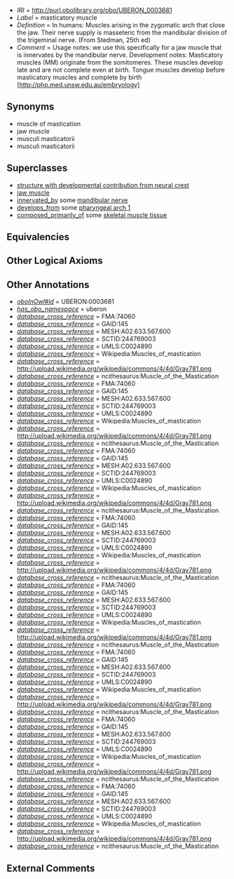  * *IRI* = http://purl.obolibrary.org/obo/UBERON_0003681
 * *Label* = masticatory muscle
 * *Definition* = In humans: Muscles arising in the zygomatic arch that close the jaw. Their nerve supply is masseteric from the mandibular division of the trigeminal nerve. (From Stedman, 25th ed)
 * *Comment* = Usage notes: we use this specifically for a jaw muscle that is innervates by the mandibular nerve. Development notes: Masticatory muscles (MM) originate from the somitomeres. These muscles develop late and are not complete even at birth. Tongue muscles develop before masticatory muscles and complete by birth [http://php.med.unsw.edu.au/embryology]

## Synonyms

 * muscle of mastication
 * jaw muscle
 * musculi masticatorii
 * musculi masticatorii

## Superclasses

 * [structure with developmental contribution from neural crest](../../UBERON/14/UBERON_0010314.md)
 * [jaw muscle](../../UBERON/48/UBERON_0011648.md)
 * [innervated_by](../../RO/05/RO_0002005.md) some [mandibular nerve](../../UBERON/75/UBERON_0000375.md)
 * [develops_from](../../RO/02/RO_0002202.md) some [pharyngeal arch 1](../../UBERON/62/UBERON_0004362.md)
 * [composed_primarily_of](../../UBREL/02/UBREL_0000002.md) some [skeletal muscle tissue](../../UBERON/34/UBERON_0001134.md)

## Equivalencies


## Other Logical Axioms


## Other Annotations

 * *[oboInOwl#id](../../id/oboInOwl#id.md)* = UBERON:0003681
 * *[has_obo_namespace](../../ce/oboInOwl#hasOBONamespace.md)* = uberon
 * *[database_cross_reference](../../ef/oboInOwl#hasDbXref.md)* = FMA:74060
 * *[database_cross_reference](../../ef/oboInOwl#hasDbXref.md)* = GAID:145
 * *[database_cross_reference](../../ef/oboInOwl#hasDbXref.md)* = MESH:A02.633.567.600
 * *[database_cross_reference](../../ef/oboInOwl#hasDbXref.md)* = SCTID:244769003
 * *[database_cross_reference](../../ef/oboInOwl#hasDbXref.md)* = UMLS:C0024890
 * *[database_cross_reference](../../ef/oboInOwl#hasDbXref.md)* = Wikipedia:Muscles_of_mastication
 * *[database_cross_reference](../../ef/oboInOwl#hasDbXref.md)* = http://upload.wikimedia.org/wikipedia/commons/4/4d/Gray781.png
 * *[database_cross_reference](../../ef/oboInOwl#hasDbXref.md)* = ncithesaurus:Muscle_of_the_Mastication
 * *[database_cross_reference](../../ef/oboInOwl#hasDbXref.md)* = FMA:74060
 * *[database_cross_reference](../../ef/oboInOwl#hasDbXref.md)* = GAID:145
 * *[database_cross_reference](../../ef/oboInOwl#hasDbXref.md)* = MESH:A02.633.567.600
 * *[database_cross_reference](../../ef/oboInOwl#hasDbXref.md)* = SCTID:244769003
 * *[database_cross_reference](../../ef/oboInOwl#hasDbXref.md)* = UMLS:C0024890
 * *[database_cross_reference](../../ef/oboInOwl#hasDbXref.md)* = Wikipedia:Muscles_of_mastication
 * *[database_cross_reference](../../ef/oboInOwl#hasDbXref.md)* = http://upload.wikimedia.org/wikipedia/commons/4/4d/Gray781.png
 * *[database_cross_reference](../../ef/oboInOwl#hasDbXref.md)* = ncithesaurus:Muscle_of_the_Mastication
 * *[database_cross_reference](../../ef/oboInOwl#hasDbXref.md)* = FMA:74060
 * *[database_cross_reference](../../ef/oboInOwl#hasDbXref.md)* = GAID:145
 * *[database_cross_reference](../../ef/oboInOwl#hasDbXref.md)* = MESH:A02.633.567.600
 * *[database_cross_reference](../../ef/oboInOwl#hasDbXref.md)* = SCTID:244769003
 * *[database_cross_reference](../../ef/oboInOwl#hasDbXref.md)* = UMLS:C0024890
 * *[database_cross_reference](../../ef/oboInOwl#hasDbXref.md)* = Wikipedia:Muscles_of_mastication
 * *[database_cross_reference](../../ef/oboInOwl#hasDbXref.md)* = http://upload.wikimedia.org/wikipedia/commons/4/4d/Gray781.png
 * *[database_cross_reference](../../ef/oboInOwl#hasDbXref.md)* = ncithesaurus:Muscle_of_the_Mastication
 * *[database_cross_reference](../../ef/oboInOwl#hasDbXref.md)* = FMA:74060
 * *[database_cross_reference](../../ef/oboInOwl#hasDbXref.md)* = GAID:145
 * *[database_cross_reference](../../ef/oboInOwl#hasDbXref.md)* = MESH:A02.633.567.600
 * *[database_cross_reference](../../ef/oboInOwl#hasDbXref.md)* = SCTID:244769003
 * *[database_cross_reference](../../ef/oboInOwl#hasDbXref.md)* = UMLS:C0024890
 * *[database_cross_reference](../../ef/oboInOwl#hasDbXref.md)* = Wikipedia:Muscles_of_mastication
 * *[database_cross_reference](../../ef/oboInOwl#hasDbXref.md)* = http://upload.wikimedia.org/wikipedia/commons/4/4d/Gray781.png
 * *[database_cross_reference](../../ef/oboInOwl#hasDbXref.md)* = ncithesaurus:Muscle_of_the_Mastication
 * *[database_cross_reference](../../ef/oboInOwl#hasDbXref.md)* = FMA:74060
 * *[database_cross_reference](../../ef/oboInOwl#hasDbXref.md)* = GAID:145
 * *[database_cross_reference](../../ef/oboInOwl#hasDbXref.md)* = MESH:A02.633.567.600
 * *[database_cross_reference](../../ef/oboInOwl#hasDbXref.md)* = SCTID:244769003
 * *[database_cross_reference](../../ef/oboInOwl#hasDbXref.md)* = UMLS:C0024890
 * *[database_cross_reference](../../ef/oboInOwl#hasDbXref.md)* = Wikipedia:Muscles_of_mastication
 * *[database_cross_reference](../../ef/oboInOwl#hasDbXref.md)* = http://upload.wikimedia.org/wikipedia/commons/4/4d/Gray781.png
 * *[database_cross_reference](../../ef/oboInOwl#hasDbXref.md)* = ncithesaurus:Muscle_of_the_Mastication
 * *[database_cross_reference](../../ef/oboInOwl#hasDbXref.md)* = FMA:74060
 * *[database_cross_reference](../../ef/oboInOwl#hasDbXref.md)* = GAID:145
 * *[database_cross_reference](../../ef/oboInOwl#hasDbXref.md)* = MESH:A02.633.567.600
 * *[database_cross_reference](../../ef/oboInOwl#hasDbXref.md)* = SCTID:244769003
 * *[database_cross_reference](../../ef/oboInOwl#hasDbXref.md)* = UMLS:C0024890
 * *[database_cross_reference](../../ef/oboInOwl#hasDbXref.md)* = Wikipedia:Muscles_of_mastication
 * *[database_cross_reference](../../ef/oboInOwl#hasDbXref.md)* = http://upload.wikimedia.org/wikipedia/commons/4/4d/Gray781.png
 * *[database_cross_reference](../../ef/oboInOwl#hasDbXref.md)* = ncithesaurus:Muscle_of_the_Mastication
 * *[database_cross_reference](../../ef/oboInOwl#hasDbXref.md)* = FMA:74060
 * *[database_cross_reference](../../ef/oboInOwl#hasDbXref.md)* = GAID:145
 * *[database_cross_reference](../../ef/oboInOwl#hasDbXref.md)* = MESH:A02.633.567.600
 * *[database_cross_reference](../../ef/oboInOwl#hasDbXref.md)* = SCTID:244769003
 * *[database_cross_reference](../../ef/oboInOwl#hasDbXref.md)* = UMLS:C0024890
 * *[database_cross_reference](../../ef/oboInOwl#hasDbXref.md)* = Wikipedia:Muscles_of_mastication
 * *[database_cross_reference](../../ef/oboInOwl#hasDbXref.md)* = http://upload.wikimedia.org/wikipedia/commons/4/4d/Gray781.png
 * *[database_cross_reference](../../ef/oboInOwl#hasDbXref.md)* = ncithesaurus:Muscle_of_the_Mastication
 * *[database_cross_reference](../../ef/oboInOwl#hasDbXref.md)* = FMA:74060
 * *[database_cross_reference](../../ef/oboInOwl#hasDbXref.md)* = GAID:145
 * *[database_cross_reference](../../ef/oboInOwl#hasDbXref.md)* = MESH:A02.633.567.600
 * *[database_cross_reference](../../ef/oboInOwl#hasDbXref.md)* = SCTID:244769003
 * *[database_cross_reference](../../ef/oboInOwl#hasDbXref.md)* = UMLS:C0024890
 * *[database_cross_reference](../../ef/oboInOwl#hasDbXref.md)* = Wikipedia:Muscles_of_mastication
 * *[database_cross_reference](../../ef/oboInOwl#hasDbXref.md)* = http://upload.wikimedia.org/wikipedia/commons/4/4d/Gray781.png
 * *[database_cross_reference](../../ef/oboInOwl#hasDbXref.md)* = ncithesaurus:Muscle_of_the_Mastication

## External Comments

